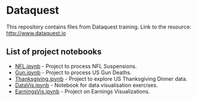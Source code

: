 # Dataquest
This repository contains files from Dataquest training.
Link to the resource: http://www.dataquest.io

## List of project notebooks
- [NFL.ipynb](https://github.com/denrasulev/dataquest/blob/master/NFL.ipynb) - Project to process NFL Suspensions.
- [Gun.ipynb](https://github.com/denrasulev/dataquest/blob/master/Gun.ipynb) - Project to process US Gun Deaths.
- [Thanksgiving.ipynb](https://github.com/denrasulev/dataquest/blob/master/Thanksgiving.ipynb) - Project to explore US Thanksgiving Dinner data.
- [DataVis.ipynb](https://github.com/denrasulev/dataquest/blob/master/DataVis.ipynb) - Notebook for data visualisation exercises.
- [EarningsVis.ipynb](https://github.com/denrasulev/dataquest/blob/master/EarningsVis.ipynb) - Project on Earnings Visualizations.

